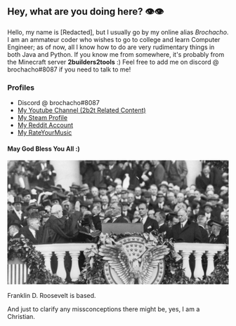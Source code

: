 ## Hey, what are you doing here? 👁️👁️

Hello, my name is [Redacted], but I usually go by my online alias *Brochacho*. I am an ammateur coder who wishes to go to college and learn Computer Engineer; as of now, all I know how to do are very rudimentary things in both Java and Python.
If you know me from somewhere, it's probably from the Minecraft server **2builders2tools** :) Feel free to add me on discord @ brochacho#8087 if you need to talk to me!

### Profiles
- Discord @ brochacho#8087
- [My Youtube Channel (2b2t Related Content)](https://www.youtube.com/channel/UCpsb8byLRWj1PgOKQ9S3MgA)
- [My Steam Profile](https://steamcommunity.com/id/brokako "Steam Profile")
- [My Reddit Account](https://www.reddit.com/user/AlpacaPower69)
- [My RateYourMusic](https://rateyourmusic.com/~brochan)

#### May God Bless You All :)

![Franklin D. Roosevelt](https://github.com/brochacho6/brochacho6/blob/main/Sem%20nome.png?raw=true)

Franklin D. Roosevelt is based.

And just to clarify any missconceptions there might be, yes, I am a Christian.
